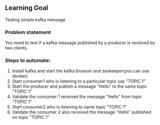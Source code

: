 ## Learning Goal
Testing simple kafka message

### Problem statement
You need to test if a kafka message published by a producer is received by two clients.

### Steps to automate:
1. Install kafka and start the kafka browser and zookeeper(you can use docker)
2. Start consumer1 who is listening to a particular topic say "TOPIC 1"
3. Start the producer and publish a message "Hello" to the same topic "TOPIC 1"
4. Validate the consumer 1 received the message "Hello" from topic "TOPIC 1"
5. Start consumer2 who is listening to same topic  "TOPIC 1"
6. Validate the consumer 2 also received the message "Hello" published on topic "TOPIC 1"
